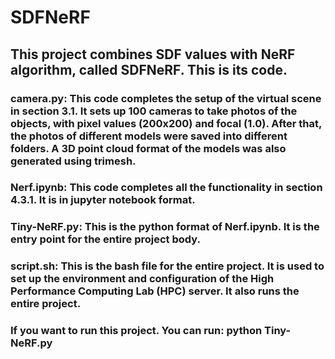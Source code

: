 # SDFNeRF

## This project combines SDF values with NeRF algorithm, called SDFNeRF. This is its code.

### camera.py: This code completes the setup of the virtual scene in section 3.1. It sets up 100 cameras to take photos of the objects, with pixel values (200x200) and focal (1.0). After that, the photos of different models were saved into different folders. A 3D point cloud format of the models was also generated using trimesh.
### Nerf.ipynb: This code completes all the functionality in section 4.3.1. It is in jupyter notebook format.
### Tiny-NeRF.py: This is the python format of Nerf.ipynb. It is the entry point for the entire project body.
### script.sh: This is the bash file for the entire project. It is used to set up the environment and configuration of the High Performance Computing Lab (HPC) server. It also runs the entire project.

### If you want to run this project. You can run: python Tiny-NeRF.py
